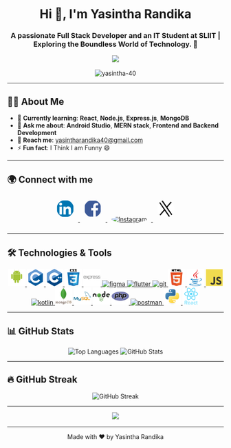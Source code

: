 <!-- Header Section -->
<h1 align="center">Hi 👋, I'm Yasintha Randika</h1>
<h3 align="center">A passionate Full Stack Developer and an IT Student at SLIIT | Exploring the Boundless World of Technology. 🚀</h3>

<div align="center">
  <img src="https://user-images.githubusercontent.com/74038190/212748842-9fcbad5b-6173-4175-8a61-521f3dbb7514.gif" width="400px" />
</div>

<!-- Profile Views -->
<p align="center"> 
  <img src="https://komarev.com/ghpvc/?username=yasintha-40&label=Profile%20views&color=0e75b6&style=flat" alt="yasintha-40" />
</p>

---

<!-- About Me Section -->
## 👨‍💻 About Me
- 🌱 **Currently learning**:  **React**, **Node.js**, **Express.js**, **MongoDB**
- 💬 **Ask me about**:  **Android Studio**, **MERN stack**, **Frontend and Backend Development**
- 📧 **Reach me**:  [yasintharandika40@gmail.com](mailto:yasintharandika40@gmail.com)
- ⚡ **Fun fact**:  I Think I am Funny 😄

---

<!-- Connect Section -->
## 🌍 Connect with me
<div align="center">
    <!-- LinkedIn -->
  <a href="https://linkedin.com/in/yasintha-randika-611506320" target="_blank">
    <img src="https://raw.githubusercontent.com/devicons/devicon/master/icons/linkedin/linkedin-original.svg" 
         alt="LinkedIn" width="40" height="40" style="border-radius: 50%; margin: 10px; transition: transform 0.3s;"/>
  </a>

  <!-- Facebook -->
  <a href="https://www.facebook.com/yasintha.randika" target="_blank">
    <img src="https://raw.githubusercontent.com/devicons/devicon/master/icons/facebook/facebook-original.svg" 
         alt="Facebook" width="40" height="40" style="border-radius: 50%; margin: 10px; transition: transform 0.3s;"/>
  </a>

  <!-- Instagram -->
  <a href="https://www.instagram.com/yasintha_randika" target="_blank">
    <img src="https://upload.wikimedia.org/wikipedia/commons/9/95/Instagram_logo_2022.svg" 
         alt="Instagram" width="40" height="40" style="border-radius: 50%; margin: 10px; transition: transform 0.3s;"/>
  </a>

  <!-- Twitter -->
  <a href="https://twitter.com/YasinthaRandika" target="_blank">
    <img src="https://raw.githubusercontent.com/devicons/devicon/master/icons/twitter/twitter-original.svg" 
         alt="Twitter" width="40" height="40" style="border-radius: 50%; margin: 10px; transition: transform 0.3s;"/>
  </a>
</div>

---

<!-- Technologies Section -->
## 🛠️ Technologies & Tools
<div align="center">
  <a href="https://developer.android.com" target="_blank">
    <img src="https://raw.githubusercontent.com/devicons/devicon/master/icons/android/android-original-wordmark.svg" alt="android" width="40" height="40"/>
  </a>
  <a href="https://www.cprogramming.com/" target="_blank">
    <img src="https://raw.githubusercontent.com/devicons/devicon/master/icons/c/c-original.svg" alt="c" width="40" height="40"/>
  </a>
  <a href="https://www.w3schools.com/cpp/" target="_blank">
    <img src="https://raw.githubusercontent.com/devicons/devicon/master/icons/cplusplus/cplusplus-original.svg" alt="cplusplus" width="40" height="40"/>
  </a>
  <a href="https://www.w3schools.com/css/" target="_blank">
    <img src="https://raw.githubusercontent.com/devicons/devicon/master/icons/css3/css3-original-wordmark.svg" alt="css3" width="40" height="40"/>
  </a>
  <a href="https://expressjs.com" target="_blank">
    <img src="https://raw.githubusercontent.com/devicons/devicon/master/icons/express/express-original-wordmark.svg" alt="express" width="40" height="40"/>
  </a>
  <a href="https://www.figma.com/" target="_blank">
    <img src="https://www.vectorlogo.zone/logos/figma/figma-icon.svg" alt="figma" width="40" height="40"/>
  </a>
  <a href="https://flutter.dev" target="_blank">
    <img src="https://www.vectorlogo.zone/logos/flutterio/flutterio-icon.svg" alt="flutter" width="40" height="40"/>
  </a>
  <a href="https://git-scm.com/" target="_blank">
    <img src="https://www.vectorlogo.zone/logos/git-scm/git-scm-icon.svg" alt="git" width="40" height="40"/>
  </a>
  <a href="https://www.w3.org/html/" target="_blank">
    <img src="https://raw.githubusercontent.com/devicons/devicon/master/icons/html5/html5-original-wordmark.svg" alt="html5" width="40" height="40"/>
  </a>
  <a href="https://www.java.com" target="_blank">
    <img src="https://raw.githubusercontent.com/devicons/devicon/master/icons/java/java-original.svg" alt="java" width="40" height="40"/>
  </a>
  <a href="https://developer.mozilla.org/en-US/docs/Web/JavaScript" target="_blank">
    <img src="https://raw.githubusercontent.com/devicons/devicon/master/icons/javascript/javascript-original.svg" alt="javascript" width="40" height="40"/>
  </a>
  <a href="https://kotlinlang.org" target="_blank">
    <img src="https://www.vectorlogo.zone/logos/kotlinlang/kotlinlang-icon.svg" alt="kotlin" width="40" height="40"/>
  </a>
  <a href="https://www.mongodb.com/" target="_blank">
    <img src="https://raw.githubusercontent.com/devicons/devicon/master/icons/mongodb/mongodb-original-wordmark.svg" alt="mongodb" width="40" height="40"/>
  </a>
  <a href="https://www.mysql.com/" target="_blank">
    <img src="https://raw.githubusercontent.com/devicons/devicon/master/icons/mysql/mysql-original-wordmark.svg" alt="mysql" width="40" height="40"/>
  </a>
  <a href="https://nodejs.org" target="_blank">
    <img src="https://raw.githubusercontent.com/devicons/devicon/master/icons/nodejs/nodejs-original-wordmark.svg" alt="nodejs" width="40" height="40"/>
  </a>
  <a href="https://www.php.net" target="_blank">
    <img src="https://raw.githubusercontent.com/devicons/devicon/master/icons/php/php-original.svg" alt="php" width="40" height="40"/>
  </a>
  <a href="https://postman.com" target="_blank">
    <img src="https://www.vectorlogo.zone/logos/getpostman/getpostman-icon.svg" alt="postman" width="40" height="40"/>
  </a>
  <a href="https://www.python.org" target="_blank">
    <img src="https://raw.githubusercontent.com/devicons/devicon/master/icons/python/python-original.svg" alt="python" width="40" height="40"/>
  </a>
  <a href="https://reactjs.org/" target="_blank">
    <img src="https://raw.githubusercontent.com/devicons/devicon/master/icons/react/react-original-wordmark.svg" alt="react" width="40" height="40"/>
  </a>
</div>

---

<!-- GitHub Stats Section -->
## 📊 GitHub Stats
<div align="center">
  <img src="https://github-readme-stats.vercel.app/api/top-langs?username=yasintha-40&show_icons=true&locale=en&layout=compact&theme=radical" alt="Top Languages"/>
  <img src="https://github-readme-stats.vercel.app/api?username=yasintha-40&show_icons=true&locale=en&theme=radical" alt="GitHub Stats"/>
</div>

---

<!-- GitHub Streak Section -->
## 🔥 GitHub Streak
<div align="center">
  <img src="https://github-readme-streak-stats.herokuapp.com/?user=yasintha-40&theme=radical" alt="GitHub Streak"/>
</div>

---

<!-- Animated Section -->
<div align="center">
  <img src="https://cdn.hashnode.com/res/hashnode/image/upload/v1696253326872/aab6d8e2-88bf-4d56-a2ab-4ce46f2cdcfa.gif?auto=format,compress&gif-q=60&format=webm" width="400px" />
</div>

---

<!-- Footer Section -->
<div align="center">
  <p>Made with ❤️ by Yasintha Randika</p>
</div>
